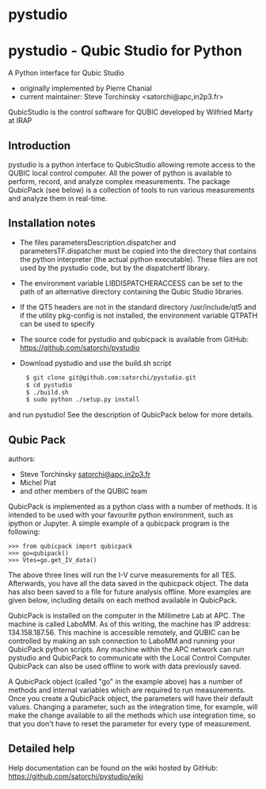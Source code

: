 # pystudio

pystudio - Qubic Studio for Python
==================================

A Python interface for Qubic Studio
- originally implemented by Pierre Chanial
- current maintainer: Steve Torchinsky <satorchi@apc,in2p3.fr>

QubicStudio is the control software for QUBIC
developed by Wilfried Marty at IRAP


Introduction
------------

pystudio is a python interface to QubicStudio allowing remote access
to the QUBIC local control computer.  All the power of python is
available to perform, record, and analyze complex measurements.  The
package QubicPack (see below) is a collection of tools to run various
measurements and analyze them in real-time.


Installation notes
------------------

- The files parametersDescription.dispatcher and parametersTF.dispatcher
must be copied into the directory that contains the python interpreter
(the actual python executable). These files are not used by the pystudio
code, but by the dispatchertf library.

- The environment variable LIBDISPATCHERACCESS can be set to the path of
 an alternative directory containing the Qubic Studio libraries.

- If the QT5 headers are not in the standard directory /usr/include/qt5 and
if the utility pkg-config is not installed, the environment variable QTPATH
can be used to specify

- The source code for pystudio and qubicpack is available from GitHub:
https://github.com/satorchi/pystudio

- Download pystudio and use the build.sh script

```bash
     $ git clone git@github.com:satorchi/pystudio.git
     $ cd pystudio
     $ ./build.sh
     $ sudo python ./setup.py install
```

and run pystudio!  See the description of QubicPack below for more details.

Qubic Pack
----------

authors:
- Steve Torchinsky <satorchi@apc.in2p3.fr>
- Michel Piat
- and other members of the QUBIC team


QubicPack is implemented as a python class with a number of methods.
It is intended to be used with your favourite python environment, such
as ipython or Jupyter.  A simple example of a qubicpack program is the
following:

    >>> from qubicpack import qubicpack
    >>> go=qubipack()
    >>> Vtes=go.get_IV_data()

The above three lines will run the I-V curve measurements for all TES.
Afterwards, you have all the data saved in the qubicpack object.  The
data has also been saved to a file for future analysis offline.  More
examples are given below, including details on each method available
in QubicPack.

QubicPack is installed on the computer in the Millimetre Lab at APC.
The machine is called LaboMM.  As of this writing, the machine has IP
address: 134.158.187.56.  This machine is accessible remotely, and
QUBIC can be controlled by making an ssh connection to LaboMM and
running your QubicPack python scripts.  Any machine within the APC
network can run pystudio and QubicPack to communicate with the Local
Control Computer.  QubicPack can also be used offline to work with
data previously saved.

A QubicPack object (called "go" in the example above) has a number of
methods and internal variables which are required to run measurements.
Once you create a QubicPack object, the parameters will have their
default values.  Changing a parameter, such as the integration time,
for example, will make the change available to all the methods which
use integration time, so that you don't have to reset the parameter
for every type of measurement.

Detailed help
------------

Help documentation can be found on the wiki hosted by GitHub:
https://github.com/satorchi/pystudio/wiki

